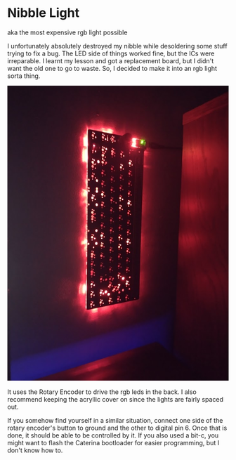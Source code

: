 # Nibble Light

aka the most expensive rgb light possible

I unfortunately absolutely destroyed my nibble while desoldering some stuff trying to fix a bug. The LED side of things worked fine, but the ICs were irreparable. I learnt my lesson and got a replacement board, but I didn't want the old one to go to waste. So, I decided to make it into an rgb light sorta thing.

![example image](/image.jpg)

It uses the Rotary Encoder to drive the rgb leds in the back. I also recommend keeping the acryllic cover on since the lights are fairly spaced out.

If you somehow find yourself in a similar situation, connect one side of the rotary encoder's button to ground and the other to digital pin 6. Once that is done, it should be able to be controlled by it. If you also used a bit-c, you might want to flash the Caterina bootloader for easier programming, but I don't know how to.
